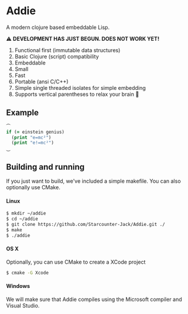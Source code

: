 # Addie

A modern clojure based embeddable Lisp.

⚠ **DEVELOPMENT HAS JUST BEGUN. DOES NOT WORK YET!**

1. Functional first (immutable data structures)
2. Basic Clojure (script) compatibility
3. Embeddable
4. Small
5. Fast
6. Portable (ansi C/C++)
7. Simple single threaded isolates for simple embedding
8. Supports vertical parentheses to relax your brain 🍺


## Example
```clojure
⏜
if (= einstein genius)
  (print "e=mc²")
  (print "e!=mc²")
⏝
```



## Building and running

If you just want to build, we've included a simple makefile. You can also optionally use CMake.

#### Linux

```bash
$ mkdir ~/addie
$ cd ~/addie
$ git clone https://github.com/Starcounter-Jack/Addie.git ./
$ make
$ ./addie
```

#### OS X

Optionally, you can use CMake to create a XCode project

```bash
$ cmake -G Xcode
```

#### Windows

We will make sure that Addie compiles using the Microsoft compiler and Visual Studio.
